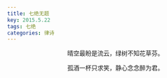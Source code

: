 ```yaml
---
title: 七绝无题
key: 2015.5.22
tags: 七绝
categories: 律诗
---
```


<p align="center">晴空最盼是流云，绿树不知花草芬。
</p>
<p align="center">孤酒一杯只求笑，静心念念醉为君。
</p>
<p align="center"></br>
</p>
